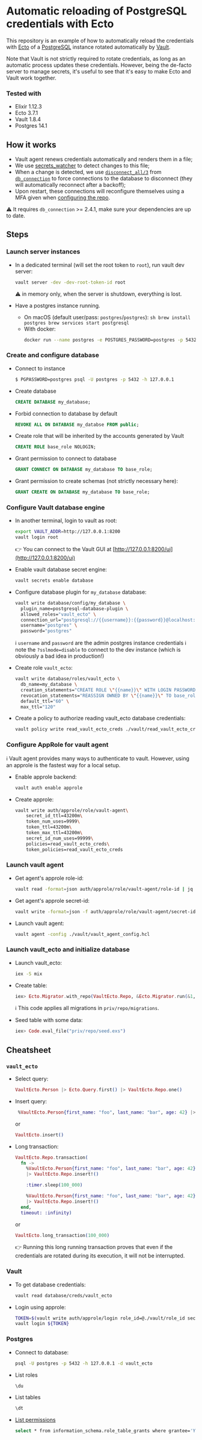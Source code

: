 # Automatic reloading of PostgreSQL credentials with Ecto

This repository is an example of how to automatically reload the credentials with [Ecto](https://github.com/elixir-ecto/ecto) of a [PostgreSQL](https://www.postgresql.org/) instance rotated automatically by [Vault](https://www.vaultproject.io/).

Note that Vault is not strictly required to rotate credentials, as long as an automatic process updates these credentials. However, being the de-facto server to manage secrets, it's useful to see that it's easy to make Ecto and Vault work together.

### Tested with

* Elixir 1.12.3
* Ecto 3.7.1
* Vault 1.8.4
* Postgres 14.1

## How it works

- Vault agent renews credentials automatically and renders them in a file;
- We use [secrets_watcher](https://hex.pm/packages/secrets_watcher) to detect changes to this file;
- When a change is detected, we use [`disconnect_all/3`](https://hexdocs.pm/db_connection/2.4.1/DBConnection.html#disconnect_all/3) from [`db_connection`](https://hex.pm/packages/db_connection) to force connections to the database to disconnect (they will automatically reconnect after a backoff);
- Upon restart, these connections will reconfigure themselves using a MFA given when [configuring the repo](https://github.com/ahamez/vault_ecto/blob/fa88f43c0bdc655e9e69a306b1a78cc930236d9e/config/config.exs#L11).

⚠️ It requires `db_connection` >= 2.4.1, make sure your dependencies are up to date.

## Steps

### Launch server instances

* In a dedicated terminal (will set the root token to `root`), run vault dev server:
    ```sh
    vault server -dev -dev-root-token-id root
    ```
    ⚠️ in memory only, when the server is shutdown, everything is lost.

* Have a postgres instance running.
  - On macOS (default user/pass: `postgres`/`postgres`):
        ```sh
        brew install postgres
        brew services start postgresql
        ```
  - With docker:
       ```sh
       docker run --name postgres -e POSTGRES_PASSWORD=postgres -p 5432:5432 postgres:14.1
       ```

### Create and configure database

* Connect to instance
    ```sh
    $ PGPASSWORD=postgres psql -U postgres -p 5432 -h 127.0.0.1
    ```

* Create database
    ```sql
    CREATE DATABASE my_database;
    ```

* Forbid connection to database by default
    ```sql
    REVOKE ALL ON DATABASE my_databse FROM public;
    ```

* Create role that will be inherited by the accounts generated by Vault
    ```sql
    CREATE ROLE base_role NOLOGIN;
    ```

* Grant permission to connect to database
    ```sql
    GRANT CONNECT ON DATABASE my_database TO base_role;
    ```

* Grant permission to create schemas (not strictly necessary here):
    ```sql
    GRANT CREATE ON DATABASE my_database TO base_role;
    ```

### Configure Vault database engine

* In another terminal, login to vault as root:
    ```sh
    export VAULT_ADDR=http://127.0.0.1:8200
    vault login root
    ```
    👉 You can connect to the Vault GUI at [http://127.0.0.1:8200/ui](http://127.0.0.1:8200/ui)

* Enable vault database secret engine:
    ```sh
    vault secrets enable database
    ```

* Configure database plugin for `my_database` database:
    ```sh
    vault write database/config/my_database \
      plugin_name=postgresql-database-plugin \
      allowed_roles="vault_ecto" \
      connection_url="postgresql://{{username}}:{{password}}@localhost:5432/my_database?sslmode=disable" \
      username="postgres" \
      password="postgres"
    ```
    ℹ️ `username` and `password` are the  admin postgres instance credentials
    ℹ️ note the `?sslmode=disable` to connect to the dev instance (which is obviously a bad idea in production!)

* Create role `vault_ecto`:
    ```sh
    vault write database/roles/vault_ecto \
      db_name=my_database \
      creation_statements="CREATE ROLE \"{{name}}\" WITH LOGIN PASSWORD '{{password}}' VALID UNTIL '{{expiration}}' IN ROLE base_role;"\
      revocation_statements="REASSIGN OWNED BY \"{{name}}\" TO base_role; DROP USER \"{{name}}\";"\
      default_ttl="60" \
      max_ttl="120"
    ```

* Create a policy to authorize reading vault_ecto database credentials:
    ```sh
    vault policy write read_vault_ecto_creds ./vault/read_vault_ecto_creds_policy.hcl
    ```

### Configure AppRole for vault agent

ℹ️ Vault agent provides many ways to authenticate to vault. However, using an approle is the fastest way for a local setup.

* Enable approle backend:
    ```sh
    vault auth enable approle
    ```

* Create approle:
    ```sh
    vault write auth/approle/role/vault-agent\
        secret_id_ttl=43200m\
        token_num_uses=9999\
        token_ttl=43200m\
        token_max_ttl=43200m\
        secret_id_num_uses=99999\
        policies=read_vault_ecto_creds\
        token_policies=read_vault_ecto_creds
    ```

### Launch vault agent


* Get agent's approle role-id:
    ```sh
    vault read -format=json auth/approle/role/vault-agent/role-id | jq -r '.data.role_id' > ./vault/role_id
    ```

* Get agent's approle secret-id:
    ```sh
    vault write -format=json -f auth/approle/role/vault-agent/secret-id | jq -r '.data.secret_id' > ./vault/secret_id
    ```

* Launch vault agent:
    ```sh
    vault agent -config ./vault/vault_agent_config.hcl
    ```

### Launch vault_ecto and initialize database

* Launch vault_ecto:
    ```sh
    iex -S mix
    ```

* Create table:
    ```elixir
    iex> Ecto.Migrator.with_repo(VaultEcto.Repo, &Ecto.Migrator.run(&1, :up, all: true))
    ```

    ℹ️ This code applies all migrations in `priv/repo/migrations`.

* Seed table with some data:
    ```elixir
    iex> Code.eval_file("priv/repo/seed.exs")
    ```

## Cheatsheet

### `vault_ecto`

* Select query:
    ```elixir
    VaultEcto.Person |> Ecto.Query.first() |> VaultEcto.Repo.one()
    ```

* Insert query:
    ```elixir
     %VaultEcto.Person{first_name: "foo", last_name: "bar", age: 42} |> VaultEcto.Repo.insert()
    ```
    or
    ```elixir
    VaultEcto.insert()
    ```

* Long transaction:
    ```elixir
    VaultEcto.Repo.transaction(
      fn ->
        %VaultEcto.Person{first_name: "foo", last_name: "bar", age: 42}
        |> VaultEcto.Repo.insert!()

        :timer.sleep(100_000)

        %VaultEcto.Person{first_name: "foo", last_name: "bar", age: 42}
        |> VaultEcto.Repo.insert!()
      end,
      timeout: :infinity)
    ```
    or
    ```elixir
    VaultEcto.long_transaction(100_000)
    ```
    👉 Running this long running transaction proves that even if the credentials are rotated during its execution,
    it will not be interrupted.

### Vault

* To get database credentials:
    ```sh
    vault read database/creds/vault_ecto
    ```

* Login using approle:
    ```sh
    TOKEN=$(vault write auth/approle/login role_id=@./vault/role_id secret_id=@./vault/secret_id -format=json | jq -r '.auth.client_token')
    vault login ${TOKEN}
    ```

### Postgres

* Connect to database:
    ```sh
    psql -U postgres -p 5432 -h 127.0.0.1 -d vault_ecto
    ```

* List roles
    ```sh
    \du
    ```

* List tables
    ```sh
    \dt
    ```

* [List permissions](https://stackoverflow.com/a/40759633/21584)
    ```sh
    select * from information_schema.role_table_grants where grantee='YOUR_USER';
    ```
